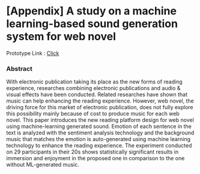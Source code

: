 # [Appendix] A study on a machine learning-based sound generation system for web novel  

Prototype Link :   [Click](https://github.com/sanghyeob-sogang/prototype/main)  

###  Abstract  

  
With electronic publication taking its place as the new forms of reading experience, researches combining electronic publications and audio & visual effects have been conducted. Related researches have shown that music can help enhancing the reading experience. However, web novel, the driving force for this market of electronic publication, does not fully explore this possibility mainly because of cost to produce music for each web novel. This paper introduces the new reading platform design for web novel using machine-learning generated sound. Emotion of each sentence in the text is analyzed with the sentiment analysis technology and the background music that matches the emotion is auto-generated using machine learning technology to enhance the reading experience. The experiment conducted on 29 participants in their 20s shows statistically significant results in immersion and enjoyment in the proposed one in comparison to the one without ML-generated music. 
